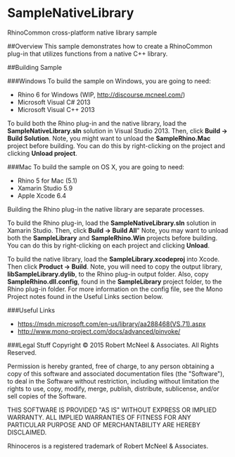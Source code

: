# SampleNativeLibrary
RhinoCommon cross-platform native library sample

##Overview
This sample demonstrates how to create a RhinoCommon plug-in that utilizes functions from a native C++ library. 

##Building Sample

###Windows
To build the sample on Windows, you are going to need:

* Rhino 6 for Windows (WIP, http://discourse.mcneel.com/)
* Microsoft Visual C# 2013
* Microsoft Visual C++ 2013

To build both the Rhino plug-in and the native library, load the **SampleNativeLibrary.sln** solution in Visual Studio 2013. Then, click **Build -> Build Solution**. Note, you might want to unload the **SampleRhino.Mac** project before building. You can do this by right-clicking on the project and clicking **Unload project**.

###Mac
To build the sample on OS X, you are going to need:

* Rhino 5 for Mac (5.1)
* Xamarin Studio 5.9
* Apple Xcode 6.4

Building the Rhino plug-in the native library are separate processes.

To build the Rhino plug-in, load the **SampleNativeLibrary.sln** solution in Xamarin Studio. Then, click **Build -> Build All**" Note, you may want to unload both the **SampleLibrary** and **SampleRhino.Win** projects before building. You can do this by right-clicking on each project and clicking **Unload**.

To build the native library, load the **SampleLibrary.xcodeproj** into Xcode. Then click **Product -> Build**. Note, you will need to copy the output library, **libSampleLibrary.dylib**, to the Rhino plug-in output folder. Also, copy **SampleRhino.dll.config**, found in the **SampleLibrary** project folder, to the Rhino plug-in folder. For more information on the config file, see the Mono Project notes found in the Useful Links section below.

###Useful Links
* https://msdn.microsoft.com/en-us/library/aa288468(VS.71).aspx
* http://www.mono-project.com/docs/advanced/pinvoke/

###Legal Stuff
Copyright © 2015 Robert McNeel & Associates. All Rights Reserved.

Permission is hereby granted, free of charge, to any person obtaining a copy of this software and associated documentation files (the "Software"), to deal in the Software without restriction, including without limitation the rights to use, copy, modify, merge, publish, distribute, sublicense, and/or sell copies of the Software.

THIS SOFTWARE IS PROVIDED "AS IS" WITHOUT EXPRESS OR IMPLIED WARRANTY. ALL IMPLIED WARRANTIES OF FITNESS FOR ANY PARTICULAR PURPOSE AND OF MERCHANTABILITY ARE HEREBY DISCLAIMED.

Rhinoceros is a registered trademark of Robert McNeel & Associates.
